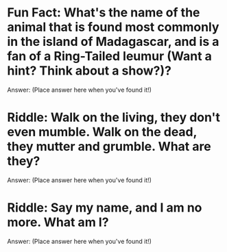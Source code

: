 # Fun Fact: What's the name of the animal that is found most commonly in the island of Madagascar, and is a fan of a Ring-Tailed leumur (Want a hint? Think about a show?)?

Answer: (Place answer here when you've found it!)



# Riddle: Walk on the living, they don't even mumble. Walk on the dead, they mutter and grumble. What are they?

Answer: (Place answer here when you've found it!)



# Riddle: Say my name, and I am no more. What am I?

Answer: (Place answer here when you've found it!)